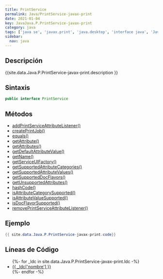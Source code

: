 ```yaml
---
title: PrintService
permalink: Java/PrintService-javax-print
date: 2021-01-04
key: JavaJava.P.PrintService-javax-print
category: java
tags: ['java se', 'javax.print', 'java.desktop', 'interface java', 'Java 1.0']
sidebar: 
  nav: java
---
```


## Descripción
{{site.data.Java.P.PrintService-javax-print.description }}

## Sintaxis
~~~java
public interface PrintService
~~~

## Métodos
* [addPrintServiceAttributeListener()](/Java/PrintService-javax-print/addPrintServiceAttributeListener)
* [createPrintJob()](/Java/PrintService-javax-print/createPrintJob)
* [equals()](/Java/PrintService-javax-print/equals)
* [getAttribute()](/Java/PrintService-javax-print/getAttribute)
* [getAttributes()](/Java/PrintService-javax-print/getAttributes)
* [getDefaultAttributeValue()](/Java/PrintService-javax-print/getDefaultAttributeValue)
* [getName()](/Java/PrintService-javax-print/getName)
* [getServiceUIFactory()](/Java/PrintService-javax-print/getServiceUIFactory)
* [getSupportedAttributeCategories()](/Java/PrintService-javax-print/getSupportedAttributeCategories)
* [getSupportedAttributeValues()](/Java/PrintService-javax-print/getSupportedAttributeValues)
* [getSupportedDocFlavors()](/Java/PrintService-javax-print/getSupportedDocFlavors)
* [getUnsupportedAttributes()](/Java/PrintService-javax-print/getUnsupportedAttributes)
* [hashCode()](/Java/PrintService-javax-print/hashCode)
* [isAttributeCategorySupported()](/Java/PrintService-javax-print/isAttributeCategorySupported)
* [isAttributeValueSupported()](/Java/PrintService-javax-print/isAttributeValueSupported)
* [isDocFlavorSupported()](/Java/PrintService-javax-print/isDocFlavorSupported)
* [removePrintServiceAttributeListener()](/Java/PrintService-javax-print/removePrintServiceAttributeListener)

## Ejemplo
~~~java
{{ site.data.Java.P.PrintService-javax-print.code}}
~~~

## Líneas de Código
<ul>
{%- for _ldc in site.data.Java.P.PrintService-javax-print.ldc -%}
   <li>
       <a href="{{_ldc['url'] }}">{{ _ldc['nombre'] }}</a>
   </li>
{%- endfor -%}
</ul>
